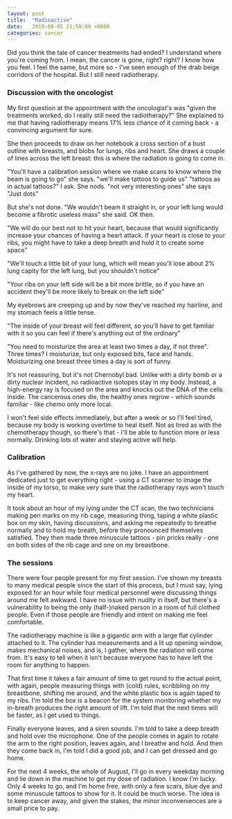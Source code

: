 ```yaml
---
layout: post
title:  "Radioactive"
date:   2019-08-05 21:58:00 +0000
categories: cancer
---
```

Did you think the tale of cancer treatments had ended? I understand where you're coming from. I mean, the cancer is gone, right? right? I know how you feel. I feel the same, but more so - I've seen enough of the drab beige corridors of the hospital. But I still need radiotherapy.

### Discussion with the oncologist
My first question at the appointment with the oncologist's was "given the treatments worked, do I really still need the radiotherapy?"
She explained to me that having radiotherapy means 17% less chance of it coming back - a convincing argument for sure.

She then proceeds to draw on her notebook a cross section of a bust outline with breasts, and blobs for lungs, ribs and heart. She draws a couple of lines across the left breast: this is where the radiation is going to come in.

"You'll have a calibration session where we make scans to know where the beam is going to go" she says. "we'll make tattoos to guide us"
"tattoos as in actual tattoos?" I ask.
She nods. "not very interesting ones" she says "Just dots"

But she's not done.
"We wouldn't beam it straight in, or your left lung would become a fibrotic useless mass" she said. OK then.

"We will do our best not to hit your heart, because that would significantly increase your chances of having a heart attack. If your heart is close to your ribs, you might have to take a deep breath and hold it to create some space"

"We'll touch a little bit of your lung, which will mean you'll lose about 2% lung capity for the left lung, but you shouldn't notice"

"Your ribs on your left side will be a bit more brittle, so if you have an accident they'll be more likely to break on the left side"

My eyebrows are creeping up and by now they've reached my hairline, and my stomach feels a little tense.

"The inside of your breast will feel different, so you'll have to get familiar with it so you can feel if there's anything out of the ordinary"

"You need to moisturize the area at least two times a day, if not three". Three times? I moisturize, but only exposed bits, face and hands. Moisturizing one breast three times a day is sort of funny.

It's not reassuring, but it's not Chernobyl bad. Unlike with a dirty bomb or a dirty nuclear incident, no radioactive isotopes stay in my body. Instead, a high-energy ray is focused on the area and knocks out the DNA of the cells inside. The cancerous ones die, the healthy ones regrow - which sounds familiar - like chemo only more local.

I won't feel side effects immediately, but after a week or so I'll feel tired, because my body is working overtime to heal itself.  Not as tired as with the chemotherapy though, so there's that - I'll be able to function more or less normally. Drinking lots of water and staying active will help.

### Calibration
As I've gathered by now, the x-rays are no joke. I have an appointment dedicated just to get everything right - using a CT scanner to image the inside of my torso, to make very sure that the radiotherapy rays won't touch my heart.

It took about an hour of my lying under the CT scan, the two technicians making pen marks on my rib cage, measuring thing, taping a white plastic box on my skin, having discussions, and asking me repeatedly to breathe normally and to hold my breath, before they pronounced themselves satisfied. They then made three minuscule tattoos - pin pricks really - one on both sides of the rib cage and one on my breastbone.

### The sessions
There were four people present for my first session. I've shown my breasts to many medical people since the start of this process, but I must say, lying exposed for an hour while four medical personnel were discussing things around me felt awkward. I have no issue with nudity in itself, but there's a vulnerability to being the only (half-)naked person in a room of full clothed people. Even if those people are friendly and intent on making me feel comfortable.

The radiotherapy machine is like a gigantic arm with a large flat cylinder attached to it. The cylinder has measurements and a lit up opening window, makes mechanical noises, and is, I gather, where the radiation will come from. It's easy to tell when it isn't because everyone has to have left the room for anything to happen.

That first time it takes a fair amount of time to get round to the actual point, with again, people measuring things with (cold) rules, scribbling on my breastbone, shifting me around, and the white plastic box is again taped to my ribs. I'm told the box is a beacon for the system monitoring whether my in-breath produces the right amount of lift. I'm told that the next times will be faster, as I get used to things.

Finally everyone leaves, and a siren sounds. I'm told to take a deep breath and hold over the microphone. One of the people comes in again to rotate the arm to the right position, leaves again, and I breathe and hold. And then they come back in, I'm told I did a good job, and I can get dressed and go home.

For the next 4 weeks, the whole of August, I'll go in every weekday morning and lie down in the machine to get my dose of radiation. I know I'm lucky. Only 4 weeks to go, and I'm home free, with only a few scars, blue dye and some minuscule tattoos to show for it. It could be much worse. The idea is to keep cancer away, and given the stakes, the minor inconveniences are a small price to pay.
